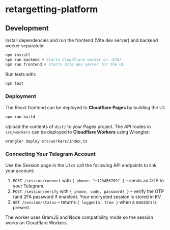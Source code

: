 # retargetting-platform

## Development

Install dependencies and run the frontend (Vite dev server) and backend worker separately:

```bash
npm install
npm run backend # starts Cloudflare worker on :8787
npm run frontend # starts Vite dev server for the UI
```

Run tests with:

```bash
npm test
```

### Deployment

The React frontend can be deployed to **Cloudflare Pages** by building the UI:

```bash
npm run build
```

Upload the contents of `dist/` to your Pages project. The API routes in
`src/workers` can be deployed to **Cloudflare Workers** using Wrangler:

```bash
wrangler deploy src/workers/index.ts
```

### Connecting Your Telegram Account

Use the Session page in the UI or call the following API endpoints to link your account:

1. `POST /session/connect` with `{ phone: "+123456789" }` – sends an OTP to your Telegram.
2. `POST /session/verify` with `{ phone, code, password? }` – verify the OTP (and 2FA password if enabled). Your encrypted session is stored in KV.
3. `GET /session/status` – returns `{ loggedIn: true }` when a session is present.

The worker uses GramJS and Node compatibility mode so the session works on Cloudflare Workers.
